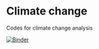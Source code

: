 # Climate change
 Codes for climate change analysis

 [![Binder](https://mybinder.org/badge_logo.svg)](https://mybinder.org/v2/gh/JosePedroMatos/Climate-change/HEAD)